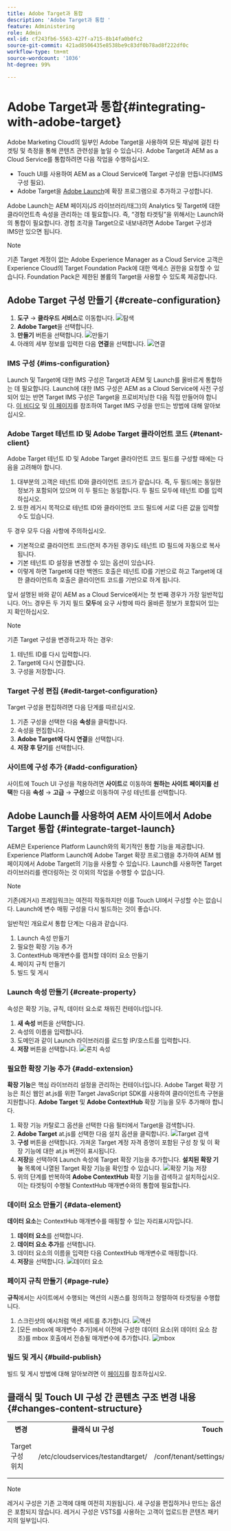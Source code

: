 ```yaml
---
title: Adobe Target과 통합
description: 'Adobe Target과 통합 '
feature: Administering
role: Admin
exl-id: cf243fb6-5563-427f-a715-8b14fa0b0fc2
source-git-commit: 421ad8506435e8538be9c83df0b78ad8f222df0c
workflow-type: tm+mt
source-wordcount: '1036'
ht-degree: 99%

---
```


# Adobe Target과 통합{#integrating-with-adobe-target}

Adobe Marketing Cloud의 일부인 Adobe Target을 사용하여 모든 채널에 걸친 타겟팅 및 측정을 통해 콘텐츠 관련성을 높일 수 있습니다. Adobe Target과 AEM as a Cloud Service를 통합하려면 다음 작업을 수행하십시오.

* Touch UI를 사용하여 AEM as a Cloud Service에 Target 구성을 만듭니다(IMS 구성 필요).
* Adobe Target을 [Adobe Launch](https://experienceleague.adobe.com/docs/experience-platform/tags/get-started/quick-start.html)에 확장 프로그램으로 추가하고 구성합니다.

Adobe Launch는 AEM 페이지(JS 라이브러리/태그)의 Analytics 및 Target에 대한 클라이언트측 속성을 관리하는 데 필요합니다. 즉, “경험 타겟팅”을 위해서는 Launch와의 통합이 필요합니다. 경험 조각을 Target으로 내보내려면 Adobe Target 구성과 IMS만 있으면 됩니다.

>[!NOTE]
>
>기존 Target 계정이 없는 Adobe Experience Manager as a Cloud Service 고객은 Experience Cloud의 Target Foundation Pack에 대한 액세스 권한을 요청할 수 있습니다. Foundation Pack은 제한된 볼륨의 Target을 사용할 수 있도록 제공합니다.

## Adobe Target 구성 만들기 {#create-configuration}

1. **도구** → **클라우드 서비스**로 이동합니다.
   ![탐색](assets/cloudservice1.png "탐색")
2. **Adobe Target**&#x200B;을 선택합니다.
3. **만들기** 버튼을 선택합니다.
   ![만들기](assets/tenant1.png "만들기")
4. 아래의 세부 정보를 입력한 다음 **연결**을 선택합니다.
   ![연결](assets/open_screen1.png "연결")

### IMS 구성 {#ims-configuration}

Launch 및 Target에 대한 IMS 구성은 Target과 AEM 및 Launch를 올바르게 통합하는 데 필요합니다. Launch에 대한 IMS 구성은 AEM as a Cloud Service에 사전 구성되어 있는 반면 Target IMS 구성은 Target을 프로비저닝한 다음 직접 만들어야 합니다. [이 비디오](https://experienceleague.adobe.com/docs/experience-manager-learn/sites/integrations/experience-platform-launch/overview.html) 및 [이 페이지](https://experienceleague.adobe.com/docs/experience-manager-65/administering/integration/integration-ims-adobe-io.html)를 참조하여 Target IMS 구성을 만드는 방법에 대해 알아보십시오.

### Adobe Target 테넌트 ID 및 Adobe Target 클라이언트 코드 {#tenant-client}

Adobe Target 테넌트 ID 및 Adobe Target 클라이언트 코드 필드를 구성할 때에는 다음을 고려해야 합니다.

1. 대부분의 고객은 테넌트 ID와 클라이언트 코드가 같습니다. 즉, 두 필드에는 동일한 정보가 포함되어 있으며 이 두 필드는 동일합니다. 두 필드 모두에 테넌트 ID를 입력하십시오.
2. 또한 레거시 목적으로 테넌트 ID와 클라이언트 코드 필드에 서로 다른 값을 입력할 수도 있습니다.

두 경우 모두 다음 사항에 주의하십시오.

* 기본적으로 클라이언트 코드(먼저 추가된 경우)도 테넌트 ID 필드에 자동으로 복사됩니다.
* 기본 테넌트 ID 설정을 변경할 수 있는 옵션이 있습니다.
* 이렇게 하면 Target에 대한 백엔드 호출은 테넌트 ID를 기반으로 하고 Target에 대한 클라이언트측 호출은 클라이언트 코드를 기반으로 하게 됩니다.

앞서 설명된 바와 같이 AEM as a Cloud Service에서는 첫 번째 경우가 가장 일반적입니다. 어느 경우든 두 가지 필드 **모두**&#x200B;에 요구 사항에 따라 올바른 정보가 포함되어 있는지 확인하십시오.

>[!NOTE]
>
> 기존 Target 구성을 변경하고자 하는 경우:
>
> 1. 테넌트 ID를 다시 입력합니다.
> 2. Target에 다시 연결합니다.
> 3. 구성을 저장합니다.


### Target 구성 편집 {#edit-target-configuration}

Target 구성을 편집하려면 다음 단계를 따르십시오.

1. 기존 구성을 선택한 다음 **속성**&#x200B;을 클릭합니다.
2. 속성을 편집합니다.
3. **Adobe Target에 다시 연결**&#x200B;을 선택합니다.
4. **저장 후 닫기**&#x200B;를 선택합니다.

### 사이트에 구성 추가 {#add-configuration}

사이트에 Touch UI 구성을 적용하려면 **사이트**&#x200B;로 이동하여 **원하는 사이트 페이지를 선택**&#x200B;한 다음 **속성** → **고급** → **구성**&#x200B;으로 이동하여 구성 테넌트를 선택합니다.

## Adobe Launch를 사용하여 AEM 사이트에서 Adobe Target 통합 {#integrate-target-launch}

AEM은 Experience Platform Launch와의 획기적인 통합 기능을 제공합니다. Experience Platform Launch에 Adobe Target 확장 프로그램을 추가하여 AEM 웹 페이지에서 Adobe Target의 기능을 사용할 수 있습니다. Launch를 사용하면 Target 라이브러리를 렌더링하는 것 이외의 작업을 수행할 수 없습니다.

>[!NOTE]
>
>기존(레거시) 프레임워크는 여전히 작동하지만 이를 Touch UI에서 구성할 수는 없습니다. Launch에 변수 매핑 구성을 다시 빌드하는 것이 좋습니다.

일반적인 개요로서 통합 단계는 다음과 같습니다.

1. Launch 속성 만들기
2. 필요한 확장 기능 추가
3. ContextHub 매개변수를 캡처할 데이터 요소 만들기
4. 페이지 규칙 만들기
5. 빌드 및 게시

### Launch 속성 만들기 {#create-property}

속성은 확장 기능, 규칙, 데이터 요소로 채워진 컨테이너입니다.

1. **새 속성** 버튼을 선택합니다.
2. 속성의 이름을 입력합니다.
3. 도메인과 같이 Launch 라이브러리를 로드할 IP/호스트를 입력합니다.
4. **저장** 버튼을 선택합니다.
   ![론치 속성](assets/properties_newproperty1.png "론치 속성")

### 필요한 확장 기능 추가 {#add-extension}

**확장 기능**&#x200B;은 핵심 라이브러리 설정을 관리하는 컨테이너입니다. Adobe Target 확장 기능은 최신 웹인 at.js를 위한 Target JavaScript SDK를 사용하여 클라이언트측 구현을 지원합니다. **Adobe Target** 및 **Adobe ContextHub** 확장 기능을 모두 추가해야 합니다.

1. 확장 기능 카탈로그 옵션을 선택한 다음 필터에서 Target을 검색합니다.
2. **Adobe Target** at.js를 선택한 다음 설치 옵션을 클릭합니다.
   ![Target 검색](assets/search_ext1.png "Target 검색")
3. **구성** 버튼을 선택합니다. 가져온 Target 계정 자격 증명이 포함된 구성 창 및 이 확장 기능에 대한 at.js 버전이 표시됩니다.
4. **저장**&#x200B;을 선택하여 Launch 속성에 Target 확장 기능을 추가합니다. **설치된 확장 기능** 목록에 나열된 Target 확장 기능을 확인할 수 있습니다.
   ![확장 기능 저장](assets/configure_extension1.png "확장 기능 저장")
5. 위의 단계를 반복하여 **Adobe ContextHub** 확장 기능을 검색하고 설치하십시오. 이는 타겟팅이 수행될 ContextHub 매개변수와의 통합에 필요합니다.

### 데이터 요소 만들기 {#data-element}

**데이터 요소**&#x200B;는 ContextHub 매개변수를 매핑할 수 있는 자리표시자입니다.

1. **데이터 요소**&#x200B;를 선택합니다.
2. **데이터 요소 추가**&#x200B;를 선택합니다.
3. 데이터 요소의 이름을 입력한 다음 ContextHub 매개변수로 매핑합니다.
4. **저장**을 선택합니다.
   ![데이터 요소](assets/data_elem1.png "데이터 요소")

### 페이지 규칙 만들기 {#page-rule}

**규칙**&#x200B;에서는 사이트에서 수행되는 액션의 시퀀스를 정의하고 정렬하여 타겟팅을 수행합니다.

1. 스크린샷의 예시처럼 액션 세트를 추가합니다.
   ![액션](assets/rules1.png "액션")
2. [모든 mbox에 매개변수 추가]에서 이전에 구성한 데이터 요소(위 데이터 요소 참조)를 mbox 호출에서 전송될 매개변수에 추가합니다.
   ![mbox](assets/map_data1.png "액션")

### 빌드 및 게시 {#build-publish}

빌드 및 게시 방법에 대해 알아보려면 이 [페이지](https://experienceleague.adobe.com/docs/experience-manager-learn/aem-target-tutorial/aem-target-implementation/using-launch-adobe-io.html)를 참조하십시오.

## 클래식 및 Touch UI 구성 간 콘텐츠 구조 변경 내용 {#changes-content-structure}

<table style="table-layout:auto">
  <tr>
    <th>변경</th>
    <th>클래식 UI 구성</th>
    <th>Touch UI 구성</th>
    <th>결과</th>
  </tr>
  <tr>
    <td>Target 구성 위치</td>
    <td>/etc/cloudservices/testandtarget/</td>
    <td>/conf/tenant/settings/cloudservices/target/</td>
    <td> 이전에 여러 구성은 /etc/cloudservices/testandtarget 아래에 표시되었지만 이제 단일 구성은 테넌트 아래에 표시됩니다.</td>
  </tr>
</table>

>[!NOTE]
>
>레거시 구성은 기존 고객에 대해 여전히 지원됩니다. 새 구성을 편집하거나 만드는 옵션은 포함되지 않습니다. 레거시 구성은 VSTS를 사용하는 고객이 업로드한 콘텐츠 패키지의 일부입니다.

